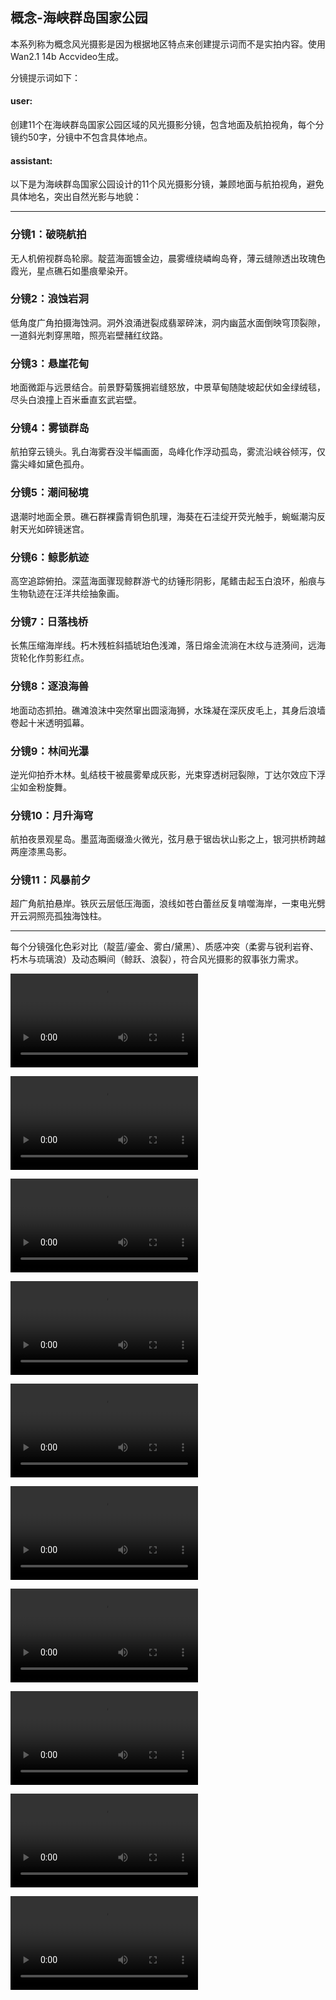## 概念-海峡群岛国家公园

本系列称为概念风光摄影是因为根据地区特点来创建提示词而不是实拍内容。使用Wan2.1 14b Accvideo生成。

分镜提示词如下：

#### user:

创建11个在海峡群岛国家公园区域的风光摄影分镜，包含地面及航拍视角，每个分镜约50字，分镜中不包含具体地点。

#### assistant:

以下是为海峡群岛国家公园设计的11个风光摄影分镜，兼顾地面与航拍视角，避免具体地名，突出自然光影与地貌：

---

### **分镜1：破晓航拍**  
无人机俯视群岛轮廓。靛蓝海面镀金边，晨雾缠绕嶙峋岛脊，薄云缝隙透出玫瑰色霞光，星点礁石如墨痕晕染开。  

### **分镜2：浪蚀岩洞**  
低角度广角拍摄海蚀洞。洞外浪涌迸裂成翡翠碎沫，洞内幽蓝水面倒映穹顶裂隙，一道斜光刺穿黑暗，照亮岩壁赭红纹路。  

### **分镜3：悬崖花甸**  
地面微距与远景结合。前景野菊簇拥岩缝怒放，中景草甸随陡坡起伏如金绿绒毯，尽头白浪撞上百米垂直玄武岩壁。  

### **分镜4：雾锁群岛**  
航拍穿云镜头。乳白海雾吞没半幅画面，岛峰化作浮动孤岛，雾流沿峡谷倾泻，仅露尖峰如黛色孤舟。  

### **分镜5：潮间秘境**  
退潮时地面全景。礁石群裸露青铜色肌理，海葵在石洼绽开荧光触手，蜿蜒潮沟反射天光如碎镜迷宫。  

### **分镜6：鲸影航迹**  
高空追踪俯拍。深蓝海面骤现鲸群游弋的纺锤形阴影，尾鳍击起玉白浪环，船痕与生物轨迹在汪洋共绘抽象画。  

### **分镜7：日落栈桥**  
长焦压缩海岸线。朽木残桩斜插琥珀色浅滩，落日熔金流淌在木纹与涟漪间，远海货轮化作剪影红点。  

### **分镜8：逐浪海兽**  
地面动态抓拍。礁滩浪沫中突然窜出圆滚海狮，水珠凝在深灰皮毛上，其身后浪墙卷起十米透明弧幕。  

### **分镜9：林间光瀑**  
逆光仰拍乔木林。虬结枝干被晨雾晕成灰影，光束穿透树冠裂隙，丁达尔效应下浮尘如金粉旋舞。  

### **分镜10：月升海穹**  
航拍夜景观星岛。墨蓝海面缀渔火微光，弦月悬于锯齿状山影之上，银河拱桥跨越两座漆黑岛影。  

### **分镜11：风暴前夕**  
超广角航拍悬岸。铁灰云层低压海面，浪线如苍白蕾丝反复啃噬海岸，一束电光劈开云洞照亮孤独海蚀柱。  

---

每个分镜强化色彩对比（靛蓝/鎏金、雾白/黛黑）、质感冲突（柔雾与锐利岩脊、朽木与琉璃浪）及动态瞬间（鲸跃、浪裂），符合风光摄影的叙事张力需求。

<video src="https://github.com/Willian7004/media-blog/blob/main/files/202506/2025062002/Wan2.1_00024.mp4?raw=true" controls style="max-width: 100%;"></video>

<video src="https://github.com/Willian7004/media-blog/blob/main/files/202506/2025062002/Wan2.1_00025.mp4?raw=true" controls style="max-width: 100%;"></video>

<video src="https://github.com/Willian7004/media-blog/blob/main/files/202506/2025062002/Wan2.1_00027.mp4?raw=true" controls style="max-width: 100%;"></video>

<video src="https://github.com/Willian7004/media-blog/blob/main/files/202506/2025062002/Wan2.1_00030.mp4?raw=true" controls style="max-width: 100%;"></video>

<video src="https://github.com/Willian7004/media-blog/blob/main/files/202506/2025062002/Wan2.1_00032.mp4?raw=true" controls style="max-width: 100%;"></video>

<video src="https://github.com/Willian7004/media-blog/blob/main/files/202506/2025062002/Wan2.1_00034.mp4?raw=true" controls style="max-width: 100%;"></video>

<video src="https://github.com/Willian7004/media-blog/blob/main/files/202506/2025062002/Wan2.1_00035.mp4?raw=true" controls style="max-width: 100%;"></video>

<video src="https://github.com/Willian7004/media-blog/blob/main/files/202506/2025062002/Wan2.1_00037.mp4?raw=true" controls style="max-width: 100%;"></video>

<video src="https://github.com/Willian7004/media-blog/blob/main/files/202506/2025062002/Wan2.1_00039.mp4?raw=true" controls style="max-width: 100%;"></video>

<video src="https://github.com/Willian7004/media-blog/blob/main/files/202506/2025062002/Wan2.1_00044.mp4?raw=true" controls style="max-width: 100%;"></video>